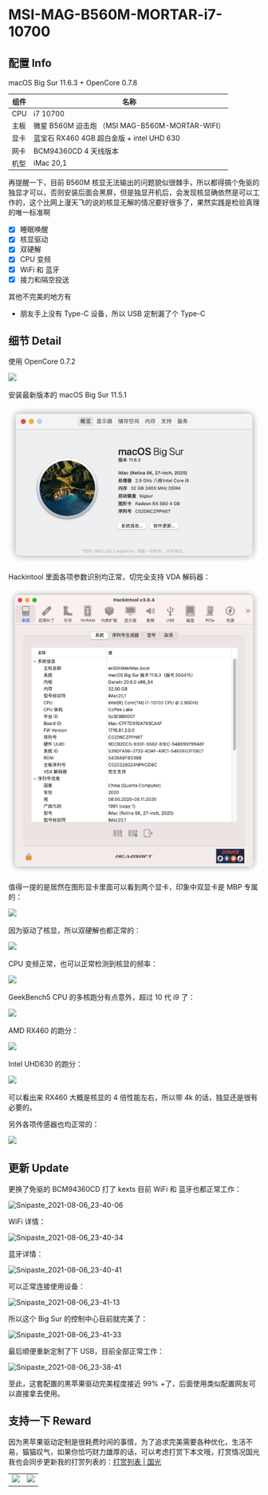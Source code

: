 # MSI-MAG-B560M-MORTAR-i7-10700
## 配置 Info

macOS Big Sur 11.6.3 + OpenCore 0.7.8

| 组件 | 名称                                            |
| ---- | ----------------------------------------------- |
| CPU  | i7 10700                                        |
| 主板 | 微星 B560M 迫击炮 （MSI MAG-B560M-MORTAR-WIFI） |
| 显卡 | 蓝宝石 RX460 4GB 超白金版 + intel UHD 630       |
| 网卡 | BCM94360CD 4 天线版本                           |
| 机型 | iMac 20,1                                       |


再提醒一下，目前 B560M 核显无法输出的问题貌似很棘手，所以都得搞个免驱的独显才可以，否则安装后面会黑屏，但是独显开机后，会发现核显确依然是可以工作的，这个比网上漫天飞的说的核显无解的情况要好很多了，果然实践是检验真理的唯一标准啊

- [x] 睡眠唤醒
- [x] 核显驱动
- [x] 双硬解
- [x] CPU 变频
- [x] WiFi 和 蓝牙
- [x] 接力和隔空投送

其他不完美的地方有

- 朋友手上没有 Type-C 设备，所以 USB 定制漏了个 Type-C

## 细节 Detail

使用 OpenCore 0.7.2

![](imgs/15155239.png) 

安装最新版本的 macOS Big Sur 11.5.1

![](imgs/Snipaste_2021-07-31_08-59-31.png) 

Hackintool 里面各项参数识别均正常，切完全支持 VDA 解码器：

![](imgs/Snipaste_2021-07-31_09-01-54.png) 

值得一提的是居然在图形显卡里面可以看到两个显卡，印象中双显卡是 MBP 专属的：

![](imgs/Snipaste_2021-07-31_09-02-46.png) 

因为驱动了核显，所以双硬解也都正常的：

![](imgs/Snipaste_2021-07-31_09-22-46.png) 

CPU 变频正常，也可以正常检测到核显的频率：

![](imgs/Snipaste_2021-08-01_00-28-25.png) 

GeekBench5 CPU 的多核跑分有点意外，超过 10 代 i9 了：

![](imgs/Snipaste_2021-08-01_00-43-35.png) 

AMD RX460 的跑分：

![](imgs/Snipaste_2021-08-01_00-44-08.png) 

Intel UHD630 的跑分：

![](imgs/Snipaste_2021-08-01_00-44-32.png) 

可以看出来 RX460 大概是核显的 4 倍性能左右，所以带 4k 的话，独显还是很有必要的。

另外各项传感器也均正常的： 

![](imgs/Snipaste_2021-08-01_15-15-56.png) 

 ## 更新 Update

更换了免驱的 BCM94360CD 打了 kexts 目前 WiFi 和 蓝牙也都正常工作：

![Snipaste_2021-08-06_23-40-06](imgs/Snipaste_2021-08-06_23-40-06.png)

WiFi 详情：

![Snipaste_2021-08-06_23-40-34](imgs/Snipaste_2021-08-06_23-40-34.png) 

蓝牙详情：

![Snipaste_2021-08-06_23-40-41](imgs/Snipaste_2021-08-06_23-40-41.png) 

可以正常连接使用设备：

![Snipaste_2021-08-06_23-41-13](imgs/Snipaste_2021-08-06_23-41-13.png) 

所以这个 Big Sur 的控制中心目前就完美了：

![Snipaste_2021-08-06_23-41-33](imgs/Snipaste_2021-08-06_23-41-33.png) 

最后顺便重新定制了下 USB，目前全部正常工作：

![Snipaste_2021-08-06_23-38-41](imgs/Snipaste_2021-08-06_23-38-41.png) 

至此，这套配置的黑苹果驱动完美程度接近 99% +了，后面使用类似配置网友可以直接拿去使用。

## 支持一下  Reward

因为黑苹果驱动定制是很耗费时间的事情，为了追求完美需要各种优化，生活不易，猫猫叹气，如果你恰巧财力雄厚的话，可以考虑打赏下本文哦，打赏情况国光我也会同步更新我的打赏列表的：[打赏列表 | 国光](https://www.sqlsec.com/dashang.html) 

<table>
    <tr>
        <td>
            <center><img src="imgs/1587449920128.jpg" width="70%"></center>
        </td>
        <td width="50%">
            <center><img src="imgs/15874503376388.jpg" width="70%"></center>
        </td>
    </tr>
</table>

